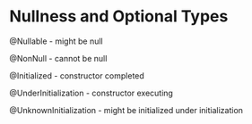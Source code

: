 # Nullness and Optional Types

@Nullable - might be null

@NonNull - cannot be null

@Initialized - constructor completed

@UnderInitialization - constructor executing

@UnknownInitialization - might be initialized under initialization

